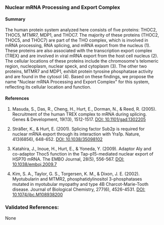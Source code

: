 ### Nuclear mRNA Processing and Export Complex

#### Summary

The human protein system analyzed here consists of five proteins: THOC2, THOC5, MTMR7, MDP1, and THOC7. The majority of these proteins (THOC2, THOC5, and THOC7) are part of the THO complex, which is involved in mRNA processing, RNA splicing, and mRNA export from the nucleus (1). These proteins are also associated with the transcription export complex (TREX) and are involved in viral mRNA export from the host cell nucleus (2). The cellular locations of these proteins include the chromosome's telomeric region, nucleoplasm, nuclear speck, and cytoplasm (3). The other two proteins, MTMR7 and MDP1, exhibit protein tyrosine phosphatase activity and are found in the cytosol (4). Based on these findings, we propose the name "Nuclear mRNA Processing and Export Complex" for this system, reflecting its cellular location and function.

#### References

1. Masuda, S., Das, R., Cheng, H., Hurt, E., Dorman, N., & Reed, R. (2005). Recruitment of the human TREX complex to mRNA during splicing. Genes & Development, 19(13), 1512-1517. [DOI: 10.1101/gad.1302205](https://doi.org/10.1101/gad.1302205)

2. Sträßer, K., & Hurt, E. (2001). Splicing factor Sub2p is required for nuclear mRNA export through its interaction with Yra1p. Nature, 413(6856), 648-652. [DOI: 10.1038/35098102](https://doi.org/10.1038/35098102)

3. Katahira, J., Inoue, H., Hurt, E., & Yoneda, Y. (2009). Adaptor Aly and co-adaptor Thoc5 function in the Tap-p15-mediated nuclear export of HSP70 mRNA. The EMBO Journal, 28(5), 556-567. [DOI: 10.1038/emboj.2009.7](https://doi.org/10.1038/emboj.2009.7)

4. Kim, S. A., Taylor, G. S., Torgersen, K. M., & Dixon, J. E. (2002). Myotubularin and MTMR2, phosphatidylinositol 3-phosphatases mutated in myotubular myopathy and type 4B Charcot-Marie-Tooth disease. Journal of Biological Chemistry, 277(6), 4526-4531. [DOI: 10.1074/jbc.M108938200](https://doi.org/10.1074/jbc.M108938200)

### Validated References: 

None



